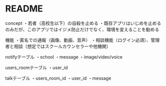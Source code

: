 # README

concept
・若者（高校生以下）の自殺を止める
・既存アプリはいじめを止めるのみだが、このアプリではイジメ防止だけでなく、環境を変えることを勧める

機能
・匿名での通報（画像、動画、音声）
・相談機能（ログイン必須）、管理者と相談（想定ではスクールカウンセラーや他機関）

notifyテーブル
・school
・message
・image/video/voice

users_roomテーブル
・user_id

talkテーブル
・users_room_id
・user_id
・message
